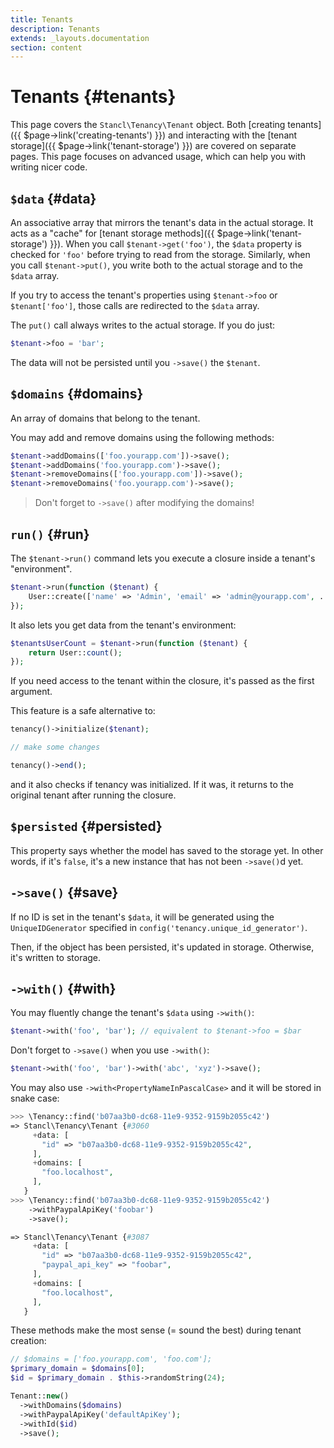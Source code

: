 ```yaml
---
title: Tenants
description: Tenants
extends: _layouts.documentation
section: content
---
```


# Tenants {#tenants}

This page covers the `Stancl\Tenancy\Tenant` object. Both [creating tenants]({{ $page->link('creating-tenants') }}) and interacting with the [tenant storage]({{ $page->link('tenant-storage') }}) are covered on separate pages. This page focuses on advanced usage, which can help you with writing nicer code.

## `$data` {#data}

An associative array that mirrors the tenant's data in the actual storage. It acts as a "cache" for [tenant storage methods]({{ $page->link('tenant-storage') }}). When you call `$tenant->get('foo')`, the `$data` property is checked for `'foo'` before trying to read from the storage. Similarly, when you call `$tenant->put()`, you write both to the actual storage and to the `$data` array.

If you try to access the tenant's properties using `$tenant->foo` or `$tenant['foo']`, those calls are redirected to the `$data` array.

The `put()` call always writes to the actual storage. If you do just:
```php
$tenant->foo = 'bar';
```
The data will not be persisted until you `->save()` the `$tenant`.

## `$domains` {#domains}

An array of domains that belong to the tenant.

You may add and remove domains using the following methods:

```php
$tenant->addDomains(['foo.yourapp.com'])->save();
$tenant->addDomains('foo.yourapp.com')->save();
$tenant->removeDomains(['foo.yourapp.com'])->save();
$tenant->removeDomains('foo.yourapp.com')->save();
```

> Don't forget to `->save()` after modifying the domains!

## `run()` {#run}

The `$tenant->run()` command lets you execute a closure inside a tenant's "environment".
```php
$tenant->run(function ($tenant) {
    User::create(['name' => 'Admin', 'email' => 'admin@yourapp.com', ...]);
});
```

It also lets you get data from the tenant's environment:
```php
$tenantsUserCount = $tenant->run(function ($tenant) {
    return User::count();
});
```

If you need access to the tenant within the closure, it's passed as the first argument.

This feature is a safe alternative to:
```php
tenancy()->initialize($tenant);

// make some changes

tenancy()->end();
```

and it also checks if tenancy was initialized. If it was, it returns to the original tenant after running the closure.

## `$persisted` {#persisted}

This property says whether the model has saved to the storage yet. In other words, if it's `false`, it's a new instance that has not been `->save()`d yet.

## `->save()` {#save}

If no ID is set in the tenant's `$data`, it will be generated using the `UniqueIDGenerator` specified in `config('tenancy.unique_id_generator')`.

Then, if the object has been persisted, it's updated in storage. Otherwise, it's written to storage.

## `->with()` {#with}

You may fluently change the tenant's `$data` using `->with()`:
```php
$tenant->with('foo', 'bar'); // equivalent to $tenant->foo = $bar
```

Don't forget to `->save()` when you use `->with()`:
```php
$tenant->with('foo', 'bar')->with('abc', 'xyz')->save();
```

You may also use `->with<PropertyNameInPascalCase>` and it will be stored in snake case:
```php
>>> \Tenancy::find('b07aa3b0-dc68-11e9-9352-9159b2055c42')
=> Stancl\Tenancy\Tenant {#3060
     +data: [
       "id" => "b07aa3b0-dc68-11e9-9352-9159b2055c42",
     ],
     +domains: [
       "foo.localhost",
     ],
   }
>>> \Tenancy::find('b07aa3b0-dc68-11e9-9352-9159b2055c42')
    ->withPaypalApiKey('foobar')
    ->save();

=> Stancl\Tenancy\Tenant {#3087
     +data: [
       "id" => "b07aa3b0-dc68-11e9-9352-9159b2055c42",
       "paypal_api_key" => "foobar",
     ],
     +domains: [
       "foo.localhost",
     ],
   }
```

These methods make the most sense (= sound the best) during tenant creation:

```php
// $domains = ['foo.yourapp.com', 'foo.com'];
$primary_domain = $domains[0];
$id = $primary_domain . $this->randomString(24);

Tenant::new()
  ->withDomains($domains)
  ->withPaypalApiKey('defaultApiKey');
  ->withId($id)
  ->save();
```